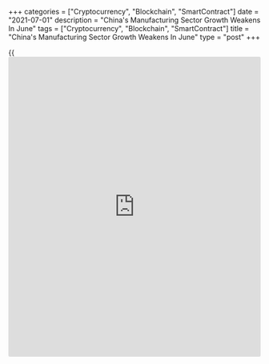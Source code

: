 +++
categories = ["Cryptocurrency", "Blockchain", "SmartContract"]
date = "2021-07-01"
description = "China's Manufacturing Sector Growth Weakens In June"
tags = ["Cryptocurrency", "Blockchain", "SmartContract"]
title = "China's Manufacturing Sector Growth Weakens In June"
type = "post"
+++

{{<iframe id="large-banner" src="https://www.bounty.group/#slide=13.0" width="100%" height="600" scrolling="no" style="border: 0px solid rgb(216, 221, 230); border-radius: 3px;">}}

China's manufacturing sector growth softened in June as output and new
orders growth slowed due to an uptick in COVID-19 cases and supply chain
difficulties, data from IHS Markit showed on Thursday.

The Caixin manufacturing Purchasing Managers' Index fell to a 3-month
low of 51.3 in June from 52.0 in May. The reading was below economists'
forecast of 51.8. However, a score above 50.0 indicates expansion in the
sector.

Production grew at the slowest pace since March and total new
[business][1] grew at a slower rate in June. New export work was broadly
stagnant in June.

Data signaled a slower increase in purchasing activity due to the lack
of stock at vendors and logistical delays related to the pandemic.

On the employment front, the survey showed that manufacturers added to
their workforce numbers again in June. Though marginal, the rate of job
creation was the second strongest since January 2013.

At the same time, backlogs of work rose for the fourth month in a row,
though the rate of accumulation was only slight.

Inflationary pressures eased in June. The rate of input price inflation
softened to a seven-month low. At the same time, prices charged by
manufacturers rose at the slowest rate since February.

Business confidence towards the year-ahead outlook for output remained
strong in June. But the degree of optimism was unchanged from May's
four-month low.

For comments and feedback [contact](https://www.playgroundfx.com/contact/): editorial@rtt[news](https://www.letsplayfx.com/blog/forex-news-website/).com

[Economic News][2]

 **What parts of the world are seeing the best (and worst) economic
performances lately? Click[here][3] to check out our [Econ Scorecard][3]
and find out! See up-to-the-moment [ranking](https://www.playgroundfx.com/blog/crypto-exchange-ranking/)s for the best and worst
performers in [GDP][3], [unemployment rate][4], [inflation][5] and much
more.**

   1. www.rtt[news](https://www.letsplayfx.com/blog/forex-news-website/).com/Content/Business.aspx
   2. www.rtt[news](https://www.letsplayfx.com/blog/forex-news-website/).com/Content/EconomicNews.aspx
   3. www.rtt[news](https://www.letsplayfx.com/blog/forex-news-website/).com/economic-scorecard/world-rank/GDP/highest-performance.aspx
   4. www.rtt[news](https://www.letsplayfx.com/blog/forex-news-website/).com/economic-scorecard/world-rank/unemployment-rate/lowest-performance.aspx
   5. www.rtt[news](https://www.letsplayfx.com/blog/forex-news-website/).com/economic-scorecard/world-rank/CPI/highest-performance.aspx